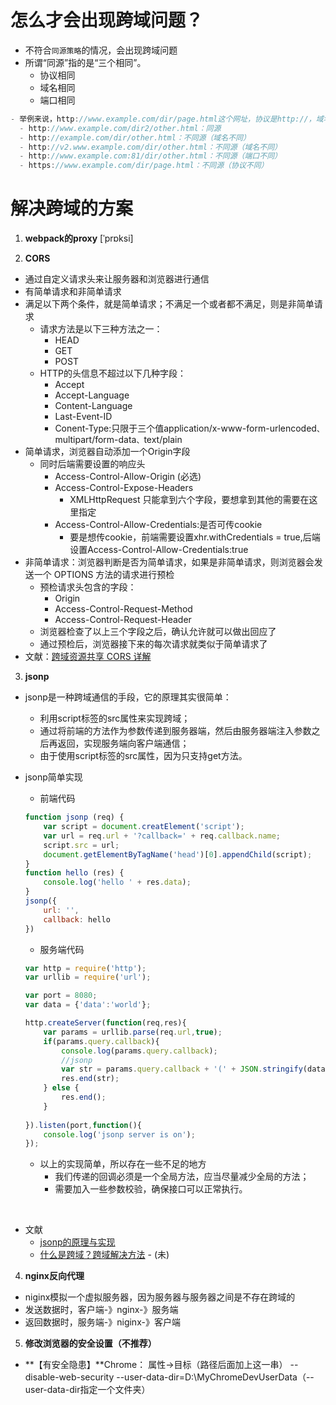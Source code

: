 # 怎么才会出现跨域问题？
  - 不符合`同源策略`的情况，会出现跨域问题
  - 所谓“同源”指的是“三个相同”。
    - 协议相同
    - 域名相同
    - 端口相同
  ```js
  - 举例来说，http://www.example.com/dir/page.html这个网址，协议是http://，域名是www.example.com，端口是80（默认端口可以省略），它的同源情况如下。
    - http://www.example.com/dir2/other.html：同源
    - http://example.com/dir/other.html：不同源（域名不同）
    - http://v2.www.example.com/dir/other.html：不同源（域名不同）
    - http://www.example.com:81/dir/other.html：不同源（端口不同）
    - https://www.example.com/dir/page.html：不同源（协议不同）
  ```
# 解决跨域的方案

1. **webpack的proxy**    [ˈprɒksi]

2. **CORS**

  - 通过自定义请求头来让服务器和浏览器进行通信
  - 有简单请求和非简单请求
  - 满足以下两个条件，就是简单请求；不满足一个或者都不满足，则是非简单请求
    - 请求方法是以下三种方法之一：
      - HEAD
      - GET
      - POST
    - HTTP的头信息不超过以下几种字段：
      - Accept
      - Accept-Language
      - Content-Language
      - Last-Event-ID
      - Conent-Type:只限于三个值application/x-www-form-urlencoded`、`multipart/form-data`、`text/plain
  - 简单请求，浏览器自动添加一个Origin字段
    - 同时后端需要设置的响应头
      - Access-Control-Allow-Origin (必选)
      - Access-Control-Expose-Headers
        - XMLHttpRequest 只能拿到六个字段，要想拿到其他的需要在这里指定
      - Access-Control-Allow-Credentials:是否可传cookie
        - 要是想传cookie，前端需要设置xhr.withCredentials = true,后端设置Access-Control-Allow-Credentials:true
  - 非简单请求：浏览器判断是否为简单请求，如果是非简单请求，则浏览器会发送一个 OPTIONS 方法的请求进行预检
    - 预检请求头包含的字段：
      - Origin
      - Access-Control-Request-Method
      - Access-Control-Request-Header
    - 浏览器检查了以上三个字段之后，确认允许就可以做出回应了
    - 通过预检后，浏览器接下来的每次请求就类似于简单请求了
  - 文献：[跨域资源共享 CORS 详解](http://www.ruanyifeng.com/blog/2016/04/cors.html)

3. **jsonp**

  - jsonp是一种跨域通信的手段，它的原理其实很简单：

    - 利用script标签的src属性来实现跨域；
    - 通过将前端的方法作为参数传递到服务器端，然后由服务器端注入参数之后再返回，实现服务端向客户端通信；
    - 由于使用script标签的src属性，因为只支持get方法。

  - jsonp简单实现

    - 前端代码

    ```js
    function jsonp (req) {
        var script = document.creatElement('script');
        var url = req.url + '?callback=' + req.callback.name;
        script.src = url;
        document.getElementByTagName('head')[0].appendChild(script);
    }
    function hello (res) {
        console.log('hello ' + res.data);
    }
    jsonp({
        url: '',
        callback: hello
    })
    ```

    - 服务端代码

    ```js
    var http = require('http');
    var urllib = require('url');
    
    var port = 8080;
    var data = {'data':'world'};
    
    http.createServer(function(req,res){
        var params = urllib.parse(req.url,true);
        if(params.query.callback){
            console.log(params.query.callback);
            //jsonp
            var str = params.query.callback + '(' + JSON.stringify(data) + ')';
            res.end(str);
        } else {
            res.end();
        }
        
    }).listen(port,function(){
        console.log('jsonp server is on');
    });
    ```

    - 以上的实现简单，所以存在一些不足的地方
      - 我们传递的回调必须是一个全局方法，应当尽量减少全局的方法；
      - 需要加入一些参数校验，确保接口可以正常执行。

  ​	

  - 文献
    - [jsonp的原理与实现](https://segmentfault.com/a/1190000007665361)
    - [什么是跨域？跨域解决方法](https://blog.csdn.net/qq_38128179/article/details/84956552) - (未)

4. **nginx反向代理**

  - niginx模拟一个虚拟服务器，因为服务器与服务器之间是不存在跨域的
  - 发送数据时，客户端-》nginx-》服务端
  - 返回数据时，服务端-》niginx-》客户端

5. **修改浏览器的安全设置（不推荐）**

  - **【有安全隐患】**Chrome： 属性->目标（路径后面加上这一串） --disable-web-security --user-data-dir=D:\MyChromeDevUserData（--user-data-dir指定一个文件夹）
